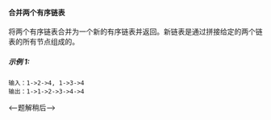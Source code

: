 #### 合并两个有序链表

将两个有序链表合并为一个新的有序链表并返回。新链表是通过拼接给定的两个链表的所有节点组成的。

##### 示例 1:
```$xslt
输入：1->2->4, 1->3->4
输出：1->1->2->3->4->4
```

<--题解稍后-->